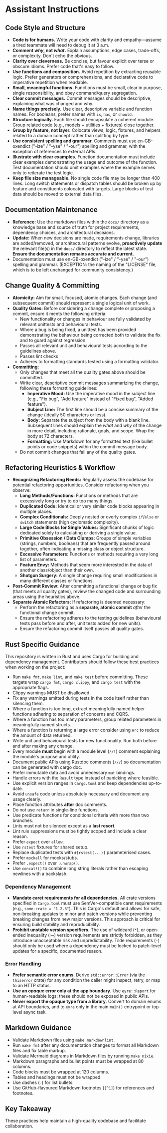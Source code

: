 # Assistant Instructions

## Code Style and Structure

- **Code is for humans.** Write your code with clarity and empathy—assume a
  tired teammate will need to debug it at 3 a.m.
- **Comment *why*, not *what*.** Explain assumptions, edge cases, trade-offs, or
  complexity. Don't echo the obvious.
- **Clarity over cleverness.** Be concise, but favour explicit over terse or
  obscure idioms. Prefer code that's easy to follow.
- **Use functions and composition.** Avoid repetition by extracting reusable
  logic. Prefer generators or comprehensions, and declarative code to
  imperative repetition when readable.
- **Small, meaningful functions.** Functions must be small, clear in purpose,
  single responsibility, and obey command/query segregation.
- **Clear commit messages.** Commit messages should be descriptive, explaining
  what was changed and why.
- **Name things precisely.** Use clear, descriptive variable and function names.
  For booleans, prefer names with `is`, `has`, or `should`.
- **Structure logically.** Each file should encapsulate a coherent module. Group
  related code (e.g., models + utilities + fixtures) close together.
- **Group by feature, not layer.** Colocate views, logic, fixtures, and helpers
  related to a domain concept rather than splitting by type.
- **Use consistent spelling and grammar.** Comments must use en-GB-oxendict
  ("-ize" / "-yse" / "-our") spelling and grammar, with the exception of
  references to external APIs.
- **Illustrate with clear examples.** Function documentation must include clear
  examples demonstrating the usage and outcome of the function. Test
  documentation should omit examples where the example serves only to reiterate
  the test logic.
- **Keep file size manageable.** No single code file may be longer than 400
  lines. Long switch statements or dispatch tables should be broken up by
  feature and constituents colocated with targets. Large blocks of test data
  should be moved to external data files.

## Documentation Maintenance

- **Reference:** Use the markdown files within the `docs/` directory as a
  knowledge base and source of truth for project requirements, dependency
  choices, and architectural decisions.
- **Update:** When new decisions are made, requirements change, libraries are
  added/removed, or architectural patterns evolve, **proactively update** the
  relevant file(s) in the `docs/` directory to reflect the latest state.
  **Ensure the documentation remains accurate and current.**
- Documentation must use en-GB-oxendict ("-ize" / "-yse" / "-our") spelling
  and grammar. (EXCEPTION: the naming of the "LICENSE" file, which is to be
  left unchanged for community consistency.)

## Change Quality & Committing

- **Atomicity:** Aim for small, focused, atomic changes. Each change (and
  subsequent commit) should represent a single logical unit of work.
- **Quality Gates:** Before considering a change complete or proposing a commit,
  ensure it meets the following criteria:
  - New functionality or changes in behaviour are fully validated by relevant
    unittests and behavioural tests.
  - Where a bug is being fixed, a unittest has been provided demonstrating the
    behaviour being corrected both to validate the fix and to guard against
    regression.
  - Passes all relevant unit and behavioural tests according to the guidelines
    above.
  - Passes lint checks
  - Adheres to formatting standards tested using a formatting validator.
- **Committing:**
  - Only changes that meet all the quality gates above should be committed.
  - Write clear, descriptive commit messages summarizing the change, following
    these formatting guidelines:
    - **Imperative Mood:** Use the imperative mood in the subject line (e.g.,
      "Fix bug", "Add feature" instead of "Fixed bug", "Added feature").
    - **Subject Line:** The first line should be a concise summary of the change
      (ideally 50 characters or less).
    - **Body:** Separate the subject from the body with a blank line. Subsequent
      lines should explain the *what* and *why* of the change in more detail,
      including rationale, goals, and scope. Wrap the body at 72 characters.
    - **Formatting:** Use Markdown for any formatted text (like bullet points or
      code snippets) within the commit message body.
  - Do not commit changes that fail any of the quality gates.

## Refactoring Heuristics & Workflow

- **Recognizing Refactoring Needs:** Regularly assess the codebase for potential
  refactoring opportunities. Consider refactoring when you observe:
  - **Long Methods/Functions:** Functions or methods that are excessively long
    or try to do too many things.
  - **Duplicated Code:** Identical or very similar code blocks appearing in
    multiple places.
  - **Complex Conditionals:** Deeply nested or overly complex `if`/`else` or
    `switch` statements (high cyclomatic complexity).
  - **Large Code Blocks for Single Values:** Significant chunks of logic
    dedicated solely to calculating or deriving a single value.
  - **Primitive Obsession / Data Clumps:** Groups of simple variables (strings,
    numbers, booleans) that are frequently passed around together, often
    indicating a missing class or object structure.
  - **Excessive Parameters:** Functions or methods requiring a very long list of
    parameters.
  - **Feature Envy:** Methods that seem more interested in the data of another
    class/object than their own.
  - **Shotgun Surgery:** A single change requiring small modifications in many
    different classes or functions.
- **Post-Commit Review:** After committing a functional change or bug fix (that
  meets all quality gates), review the changed code and surrounding areas using
  the heuristics above.
- **Separate Atomic Refactors:** If refactoring is deemed necessary:
  - Perform the refactoring as a **separate, atomic commit** *after* the
    functional change commit.
  - Ensure the refactoring adheres to the testing guidelines (behavioural tests
    pass before and after, unit tests added for new units).
  - Ensure the refactoring commit itself passes all quality gates.

## Rust Specific Guidance

This repository is written in Rust and uses Cargo for building and dependency
management. Contributors should follow these best practices when working on the
project:

- Run `make fmt`, `make lint`, and `make test` before committing. These targets
  wrap `cargo fmt`, `cargo clippy`, and `cargo test` with the appropriate flags.
- Clippy warnings MUST be disallowed.
- Fix any warnings emitted during tests in the code itself rather than
  silencing them.
- Where a function is too long, extract meaningfully named helper functions
  adhering to separation of concerns and CQRS.
- Where a function has too many parameters, group related parameters in
  meaningfully named structs.
- Where a function is returning a large error consider using `Arc` to reduce the
  amount of data returned.
- Write unit and behavioural tests for new functionality. Run both before and
  after making any change.
- Every module **must** begin with a module level (`//!`) comment explaining the
  module's purpose and utility.
- Document public APIs using Rustdoc comments (`///`) so documentation can be
  generated with cargo doc.
- Prefer immutable data and avoid unnecessary `mut` bindings.
- Handle errors with the `Result` type instead of panicking where feasible.
- Use explicit version ranges in `Cargo.toml` and keep dependencies up-to-date.
- Avoid `unsafe` code unless absolutely necessary and document any usage
  clearly.
- Place function attributes **after** doc comments.
- Do not use `return` in single-line functions.
- Use predicate functions for conditional criteria with more than two branches.
- Lints must not be silenced except as a **last resort**.
- Lint rule suppressions must be tightly scoped and include a clear reason.
- Prefer `expect` over `allow`.
- Use `rstest` fixtures for shared setup.
- Replace duplicated tests with `#[rstest(...)]` parameterised cases.
- Prefer `mockall` for mocks/stubs.
- Prefer `.expect()` over `.unwrap()`.
- Use `concat!()` to combine long string literals rather than escaping newlines
  with a backslash.

### Dependency Management

- **Mandate caret requirements for all dependencies.** All crate versions
  specified in `Cargo.toml` must use SemVer-compatible caret requirements
  (e.g., `some-crate = "1.2.3"`). This is Cargo's default and allows for safe,
  non-breaking updates to minor and patch versions while preventing breaking
  changes from new major versions. This approach is critical for ensuring build
  stability and reproducibility.
- **Prohibit unstable version specifiers.** The use of wildcard (`*`), or
  open-ended inequality (`>=`) version requirements are strictly forbidden, as
  they introduce unacceptable risk and unpredictability. Tilde requirements
  (`~`) should only be used where a dependency must be locked to patch-level
  updates for a specific, documented reason.

### Error Handling

- **Prefer semantic error enums**. Derive `std::error::Error` (via the
  `thiserror` crate) for any condition the caller might inspect, retry, or map
  to an HTTP status.
- **Use an *opaque* error only at the app boundary**. Use `eyre::Report` for
  human-readable logs; these should not be exposed in public APIs.
- **Never export the opaque type from a library**. Convert to domain enums at
  API boundaries, and to `eyre` only in the main `main()` entrypoint or
  top-level async task.

## Markdown Guidance

- Validate Markdown files using `make markdownlint`.
- Run `make fmt` after any documentation changes to format all Markdown
  files and fix table markup.
- Validate Mermaid diagrams in Markdown files by running `make nixie`.
- Markdown paragraphs and bullet points must be wrapped at 80 columns.
- Code blocks must be wrapped at 120 columns.
- Tables and headings must not be wrapped.
- Use dashes (`-`) for list bullets.
- Use GitHub-flavoured Markdown footnotes (`[^1]`) for references and
  footnotes.

## Key Takeaway

These practices help maintain a high-quality codebase and facilitate
collaboration.
